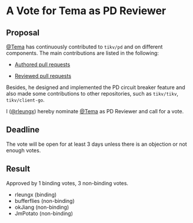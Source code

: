 # A Vote for Tema as PD Reviewer

## Proposal

[@Tema](https://github.com/Tema) has continuously contributed to `tikv/pd` and on different components. The main contributions are listed in the following:

* [Authored pull requests](https://github.com/tikv/pd/pulls?q=is%3Apr+author%3ATema+is%3Amerged)

* [Reviewed pull requests](https://github.com/tikv/pd/pulls?q=is:pr+reviewed-by:Tema)

Besides, he designed and implemented the PD circuit breaker feature and also made some contributions to other repositories, such as `tikv/tikv`, `tikv/client-go`.

I ([@rleungx](https://github.com/rleungx)) hereby nominate [@Tema](https://github.com/Tema) as PD Reviewer and call for a vote.

## Deadline

The vote will be open for at least 3 days unless there is an objection or not enough votes.

## Result

Approved by 1 binding votes, 3 non-binding votes.
* rleungx (binding)
* bufferflies (non-binding)
* okJiang (non-binding)
* JmPotato (non-binding)
